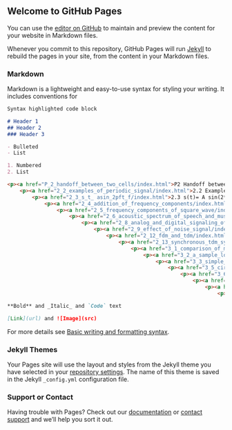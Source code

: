 ## Welcome to GitHub Pages

You can use the [editor on GitHub](https://github.com/beardcc/Animations/edit/gh-pages/index.md) to maintain and preview the content for your website in Markdown files.

Whenever you commit to this repository, GitHub Pages will run [Jekyll](https://jekyllrb.com/) to rebuild the pages in your site, from the content in your Markdown files.

### Markdown

Markdown is a lightweight and easy-to-use syntax for styling your writing. It includes conventions for

```markdown
Syntax highlighted code block

# Header 1
## Header 2
### Header 3

- Bulleted
- List

1. Numbered
2. List

<p><a href="P_2_handoff_between_two_cells/index.html">P2 Handoff between Two Cells<a><p>
    <p><a href="2_2_examples_of_periodic_signal/index.html">2.2 Examples of Periodic Signals<a><p>
        <p><a href="2_3_s_t_ asin_2pft_f/index.html">2.3 s(t)= A sin(2*pi*ft)<a><p>
            <p><a href="2_4_addition_of_frequency_components/index.html">2.4 Addition of Frequency Components<a><p>
                <p><a href="2_5_frequency_components_of_square_wave/index.html">2.5 Frequency Components of Square Wave<a><p>
                    <p><a href="2_6_acoustic_spectrum_of_speech_and_music/index.html">2.6 Acoustic Spectrum of Speech and Music<a><p>
                        <p><a href="2_8_analog_and_digital_signaling_of_analog_and_digital_data/index.html">2.8 Analog and Digital Signaling of Analog and Digital Data<a><p>
                            <p><a href="2_9_effect_of_noise_signal/index.html">2.9 Effect of Noise Signal<a><p>
                                <p><a href="2_12_fdm_and_tdm/index.html">2.12 FDM and TDM<a><p>
                                    <p><a href="2_13_synchronous_tdm_systems/index.html">2.13 Synchronous TDM Systems<a><p>
                                        <p><a href="3_1_comparison_of_multiprocessor_systems_lanns_mans_wans/index.html">3.1 Comparison of Multiprocessor Systems LANs, MANs, and WANs<a><p>
                                            <p><a href="3_2_a_sample_local_area_network/index.html">3.2 A Sample Local Area Network<a><p>
                                                <p><a href="3_3_simple_switching_network/index.html">3.3 Simple Switching Network<a><p>
                                                    <p><a href="3_5_circuit_establishment/index.html">3.5 Circuit Establishment<a><p>
                                                        <p><a href="3_6_the_use_of_packets/index.html">3.6 The Use of Packets<a><p>
                                                            <p><a href="3_7_packet_switching_datagram_approach/index.html">3.7 Packet Switching Datagram Approach<a><p>
                                                                <p><a href="3_8_packet_switching_virtual_circuit_approach/index.html">3.8 Packet Switching Virtual Circuit Approach<a><p>
                                                                    <p><a href="3_9_effect_of_packet_size_of_transmission_line/index.html">3.9 Effect of Packet Size on Transmission<a><p>

**Bold** and _Italic_ and `Code` text

[Link](url) and ![Image](src)
```

For more details see [Basic writing and formatting syntax](https://docs.github.com/en/github/writing-on-github/getting-started-with-writing-and-formatting-on-github/basic-writing-and-formatting-syntax).

### Jekyll Themes

Your Pages site will use the layout and styles from the Jekyll theme you have selected in your [repository settings](https://github.com/beardcc/Animations/settings/pages). The name of this theme is saved in the Jekyll `_config.yml` configuration file.

### Support or Contact

Having trouble with Pages? Check out our [documentation](https://docs.github.com/categories/github-pages-basics/) or [contact support](https://support.github.com/contact) and we’ll help you sort it out.
